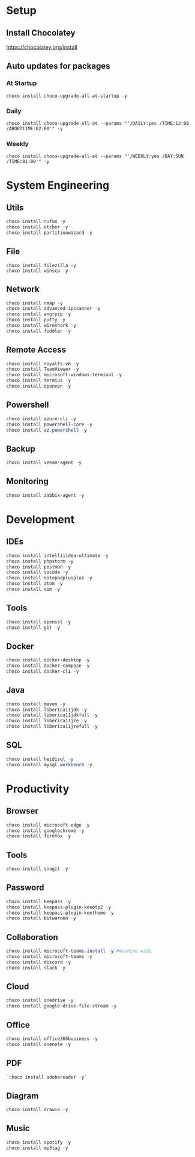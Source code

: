 # Setup

## Install Chocolatey

<https://chocolatey.org/install>

## Auto updates for packages

### At Startup

`choco install choco-upgrade-all-at-startup -y`

### Daily

`choco install choco-upgrade-all-at --params "'/DAILY:yes /TIME:12:00 /ABORTTIME:02:00'" -y`

### Weekly

`choco install choco-upgrade-all-at --params "'/WEEKLY:yes /DAY:SUN /TIME:01:00'" -y`

# System Engineering

## Utils

```powershell
choco install rufus -y 
choco install etcher -y
choco install partitionwizard -y
```

## File

```poweshell
choco install filezilla -y
choco install winscp -y
```

## Network

```powershell
choco install nmap -y
choco install advanced-ipscanner -y
choco install angryip -y
choco install putty -y
choco install wireshark -y
choco install fiddler -y
```

## Remote Access

```powershell
choco install royalts-v6 -y
choco install TeamViewer -y
choco install microsoft-windows-terminal -y
choco install termius -y
choco install openvpn -y
```

## Powershell

```powershell
choco install azure-cli -y
choco install powershell-core -y
choco install az.powershell -y
```

## Backup

```powershell
choco install veeam-agent -y
```

## Monitoring

```powershell
choco install zabbix-agent -y
```

# Development

## IDEs

```powershell
choco install intellijidea-ultimate -y
choco install phpstorm -y
choco install postman -y
choco install vscode -y
choco install notepadplusplus -y
choco install atom -y
choco install vim -y
```

## Tools

```powershell
choco install openssl -y
choco install git -y
```

## Docker

```powershell
choco install docker-desktop -y
choco install docker-compose -y
choco install docker-cli -y
```

## Java

```powershell
choco install maven -y
choco install liberica11jdk -y
choco install liberica11jdkfull -y
choco install liberica11jre -y
choco install liberica11jrefull -y
```

## SQL

```powershell
choco install heidisql -y
choco install mysql.workbench -y
```

# Productivity

## Browser

```powershell
choco install microsoft-edge -y
choco install googlechrome -y
choco install firefox -y
```

## Tools

```powershell
choco install snagit -y
```

## Password

```powershell
choco install keepass -y
choco install keepass-plugin-keeotp2 -y
choco install keepass-plugin-keetheme -y
choco install bitwarden -y
````

## Collaboration

```powershell
choco install microsoft-teams.install -y #machine wide
choco install microsoft-teams -y
choco install discord -y
choco install slack -y
```

## Cloud

```powershell
choco install onedrive -y
choco install google-drive-file-stream -y
```

## Office

```powershell
choco install office365business -y
choco install onenote -y
```

## PDF

```powershell
`choco install adobereader -y`
```

## Diagram

```powershell
choco install drawio -y
```

## Music

```powershell
choco install spotify -y
choco install mp3tag -y
```
